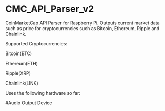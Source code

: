 # CMC_API_Parser_v2
CoinMarketCap API Parser for Raspberry Pi.
Outputs current market data such as price for cryptocurrencies such as Bitcoin, Ethereum, Ripple and Chainlink.

Supported Cryptocurrencies:

Bitcoin(BTC)

Ethereum(ETH)

Ripple(XRP)

Chainlink(LINK)

Uses the following hardware so far:

#Audio Output Device
